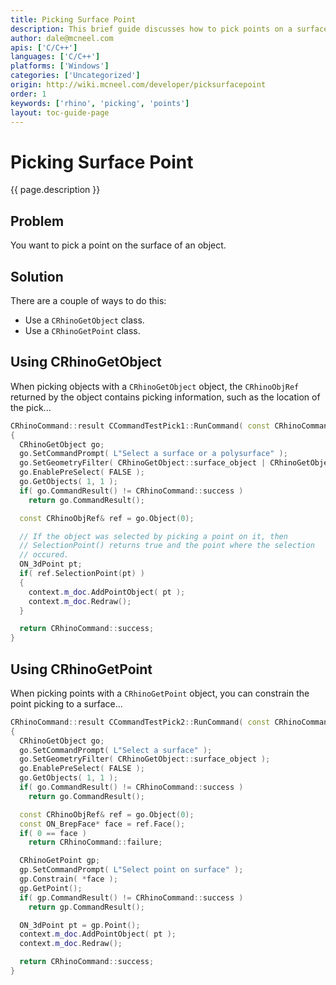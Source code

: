```yaml
---
title: Picking Surface Point
description: This brief guide discusses how to pick points on a surface using C/C++.
author: dale@mcneel.com
apis: ['C/C++']
languages: ['C/C++']
platforms: ['Windows']
categories: ['Uncategorized']
origin: http://wiki.mcneel.com/developer/picksurfacepoint
order: 1
keywords: ['rhino', 'picking', 'points']
layout: toc-guide-page
---
```


# Picking Surface Point

{{ page.description }}

## Problem

You want to pick a point on the surface of an object.

## Solution

There are a couple of ways to do this:

- Use a `CRhinoGetObject` class.
- Use a `CRhinoGetPoint` class.

## Using CRhinoGetObject

When picking objects with a `CRhinoGetObject` object, the `CRhinoObjRef` returned by the object contains picking information, such as the location of the pick...

```cpp
CRhinoCommand::result CCommandTestPick1::RunCommand( const CRhinoCommandContext& context )
{
  CRhinoGetObject go;
  go.SetCommandPrompt( L"Select a surface or a polysurface" );
  go.SetGeometryFilter( CRhinoGetObject::surface_object | CRhinoGetObject::polysrf_object );
  go.EnablePreSelect( FALSE );
  go.GetObjects( 1, 1 );
  if( go.CommandResult() != CRhinoCommand::success )
    return go.CommandResult();

  const CRhinoObjRef& ref = go.Object(0);

  // If the object was selected by picking a point on it, then
  // SelectionPoint() returns true and the point where the selection
  // occured.
  ON_3dPoint pt;
  if( ref.SelectionPoint(pt) )
  {
    context.m_doc.AddPointObject( pt );
    context.m_doc.Redraw();
  }

  return CRhinoCommand::success;
}
```

## Using CRhinoGetPoint

When picking points with a `CRhinoGetPoint` object, you can constrain the point picking to a surface...

```cpp
CRhinoCommand::result CCommandTestPick2::RunCommand( const CRhinoCommandContext& context )
{
  CRhinoGetObject go;
  go.SetCommandPrompt( L"Select a surface" );
  go.SetGeometryFilter( CRhinoGetObject::surface_object );
  go.EnablePreSelect( FALSE );
  go.GetObjects( 1, 1 );
  if( go.CommandResult() != CRhinoCommand::success )
    return go.CommandResult();

  const CRhinoObjRef& ref = go.Object(0);
  const ON_BrepFace* face = ref.Face();
  if( 0 == face )
    return CRhinoCommand::failure;

  CRhinoGetPoint gp;
  gp.SetCommandPrompt( L"Select point on surface" );
  gp.Constrain( *face );
  gp.GetPoint();
  if( gp.CommandResult() != CRhinoCommand::success )
    return gp.CommandResult();

  ON_3dPoint pt = gp.Point();
  context.m_doc.AddPointObject( pt );
  context.m_doc.Redraw();

  return CRhinoCommand::success;
}
```
